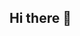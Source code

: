 ## Hi there 👋

<!--
**mabarak/mabarak** is a ✨ _special_ ✨ repository because its `README.md` (this file) appears on your GitHub profile.

Here are some ideas to get you started:

- 🔭 I’m currently working on ...
- 🌱 I’m currently learning ...
- 👯 I’m looking to collaborate on ...
- 🤔 I’m looking for help with ...
- 💬 Ask me about ... سورس سم 
- 📫 How to reach me: ...
- 😄 Pronouns: ...
- ⚡ Fun fact: ...
-->
